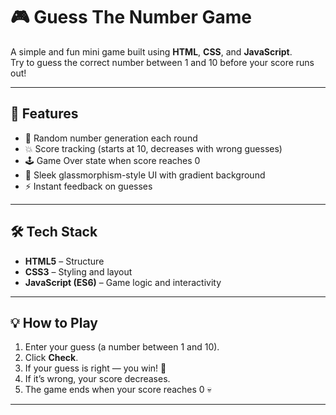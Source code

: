 # 🎮 Guess The Number Game

A simple and fun mini game built using **HTML**, **CSS**, and **JavaScript**.  
Try to guess the correct number between 1 and 10 before your score runs out!

---

## 🧩 Features
- 🎯 Random number generation each round  
- 💥 Score tracking (starts at 10, decreases with wrong guesses)  
- 🕹️ Game Over state when score reaches 0  
- 💅 Sleek glassmorphism-style UI with gradient background  
- ⚡ Instant feedback on guesses  

---

## 🛠️ Tech Stack
- **HTML5** – Structure  
- **CSS3** – Styling and layout  
- **JavaScript (ES6)** – Game logic and interactivity  

---

## 💡 How to Play
1. Enter your guess (a number between 1 and 10).  
2. Click **Check**.  
3. If your guess is right — you win! 🎉  
4. If it’s wrong, your score decreases.  
5. The game ends when your score reaches 0 💀  

---

